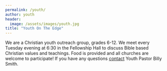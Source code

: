 ```yaml
---
permalink: /youth/
author: youth
header:
  image: /assets/images/youth.jpg
title: "Youth On The Edge"
---
```


We are a Christian youth outreach group, grades 6-12. We meet every Tuesday evening at 6:30 in the
Fellowship Hall to discuss Bible based Christian values and teachings. Food is provided and all
churches are welcome to participate! If you have any questions [contact](ourleaders.md) Youth Pastor
Billy Smith.

